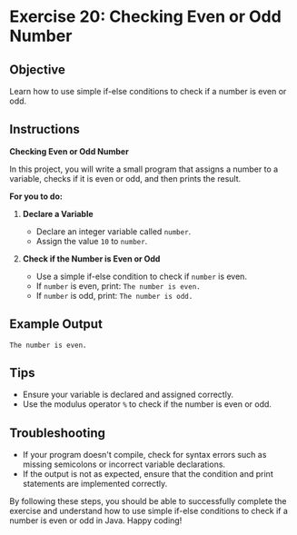 # Exercise 20: Checking Even or Odd Number

## Objective
Learn how to use simple if-else conditions to check if a number is even or odd.

## Instructions

**Checking Even or Odd Number**

In this project, you will write a small program that assigns a number to a variable, checks if it is even or odd, and then prints the result.

**For you to do:**

1. **Declare a Variable**
   - Declare an integer variable called `number`.
   - Assign the value `10` to `number`.

2. **Check if the Number is Even or Odd**
   - Use a simple if-else condition to check if `number` is even.
   - If `number` is even, print: `The number is even.`
   - If `number` is odd, print: `The number is odd.`

## Example Output
```
The number is even.
```

## Tips
- Ensure your variable is declared and assigned correctly.
- Use the modulus operator `%` to check if the number is even or odd.

## Troubleshooting
- If your program doesn't compile, check for syntax errors such as missing semicolons or incorrect variable declarations.
- If the output is not as expected, ensure that the condition and print statements are implemented correctly.

By following these steps, you should be able to successfully complete the exercise and understand how to use simple if-else conditions to check if a number is even or odd in Java. Happy coding!
